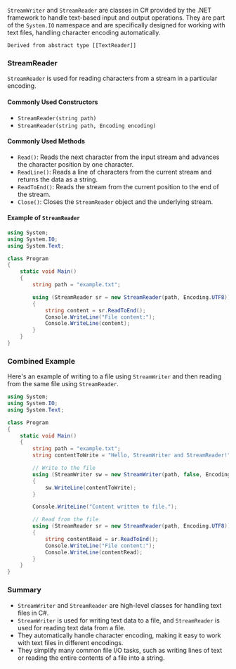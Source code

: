 `StreamWriter` and `StreamReader` are classes in C# provided by the .NET framework to handle text-based input and output operations. They are part of the `System.IO` namespace and are specifically designed for working with text files, handling character encoding automatically.

```ad-note
Derived from abstract type [[TextReader]]
```

### StreamReader

`StreamReader` is used for reading characters from a stream in a particular encoding.

#### Commonly Used Constructors

- `StreamReader(string path)`
- `StreamReader(string path, Encoding encoding)`

#### Commonly Used Methods

- `Read()`: Reads the next character from the input stream and advances the character position by one character.
- `ReadLine()`: Reads a line of characters from the current stream and returns the data as a string.
- `ReadToEnd()`: Reads the stream from the current position to the end of the stream.
- `Close()`: Closes the `StreamReader` object and the underlying stream.

#### Example of `StreamReader`

```csharp
using System;
using System.IO;
using System.Text;

class Program
{
    static void Main()
    {
        string path = "example.txt";

        using (StreamReader sr = new StreamReader(path, Encoding.UTF8))
        {
            string content = sr.ReadToEnd();
            Console.WriteLine("File content:");
            Console.WriteLine(content);
        }
    }
}
```

### Combined Example

Here's an example of writing to a file using `StreamWriter` and then reading from the same file using `StreamReader`.

```csharp
using System;
using System.IO;
using System.Text;

class Program
{
    static void Main()
    {
        string path = "example.txt";
        string contentToWrite = "Hello, StreamWriter and StreamReader!";

        // Write to the file
        using (StreamWriter sw = new StreamWriter(path, false, Encoding.UTF8))
        {
            sw.WriteLine(contentToWrite);
        }

        Console.WriteLine("Content written to file.");

        // Read from the file
        using (StreamReader sr = new StreamReader(path, Encoding.UTF8))
        {
            string contentRead = sr.ReadToEnd();
            Console.WriteLine("File content:");
            Console.WriteLine(contentRead);
        }
    }
}
```

### Summary

- `StreamWriter` and `StreamReader` are high-level classes for handling text files in C#.
- `StreamWriter` is used for writing text data to a file, and `StreamReader` is used for reading text data from a file.
- They automatically handle character encoding, making it easy to work with text files in different encodings.
- They simplify many common file I/O tasks, such as writing lines of text or reading the entire contents of a file into a string.